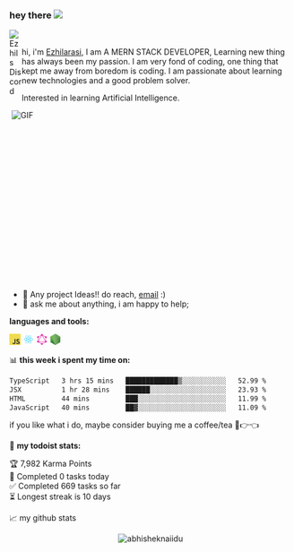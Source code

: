 ### hey there <img src="https://media.giphy.com/media/hvRJCLFzcasrR4ia7z/giphy.gif" width="25px">
<a href="https://discord.gg/XTW52Kt">
  <img align="left" alt="Ezhils Discord" width="22px" src="https://raw.githubusercontent.com/peterthehan/peterthehan/master/assets/discord.svg" />
</a>


<br />

hi, i'm [Ezhilarasi](), I am A MERN STACK DEVELOPER, Learning new thing has always been my passion. I am  very fond of coding, one thing that kept me away from boredom is coding. I am passionate about learning new technologies and a good problem solver.

Interested in learning Artificial Intelligence. 


  <img align="right" alt="GIF" src="https://github.com/abhisheknaiidu/abhisheknaiidu/blob/master/code.gif?raw=true" width="500" height="320" />
  
- 💼 Any project Ideas!! do reach, [email](mailto:tezzhilarasi@gmail.com) :)
- 💬 ask me about anything, i am happy to help;

**languages and tools:**  

<code><img height="20" src="https://raw.githubusercontent.com/github/explore/80688e429a7d4ef2fca1e82350fe8e3517d3494d/topics/javascript/javascript.png"></code>
<code><img height="20" src="https://raw.githubusercontent.com/github/explore/80688e429a7d4ef2fca1e82350fe8e3517d3494d/topics/react/react.png"></code>
<code><img height="20" src="https://raw.githubusercontent.com/github/explore/5c058a388828bb5fde0bcafd4bc867b5bb3f26f3/topics/graphql/graphql.png"></code>
<code><img height="20" src="https://raw.githubusercontent.com/github/explore/80688e429a7d4ef2fca1e82350fe8e3517d3494d/topics/nodejs/nodejs.png"></code>

📊 **this week i spent my time on:**
<!--START_SECTION:waka-->
```text
TypeScript   3 hrs 15 mins   █████████████▒░░░░░░░░░░░   52.99 % 
JSX          1 hr 28 mins    ██████░░░░░░░░░░░░░░░░░░░   23.93 % 
HTML         44 mins         ███░░░░░░░░░░░░░░░░░░░░░░   11.99 % 
JavaScript   40 mins         ██▓░░░░░░░░░░░░░░░░░░░░░░   11.09 % 
```
<!--END_SECTION:waka-->

if you like what i do, maybe consider buying me a coffee/tea 🥺👉👈



🚧 **my todoist stats:**
<!-- TODO-IST:START -->
🏆  7,982 Karma Points           
🌸  Completed 0 tasks today           
✅  Completed 669 tasks so far           
⏳  Longest streak is 10 days
<!-- TODO-IST:END -->


📈 my github stats

<p align="center"> <img src="https://github-readme-stats.vercel.app/api?username=abhisheknaiidu&show_icons=true&theme=gotham" alt="abhisheknaiidu" />
